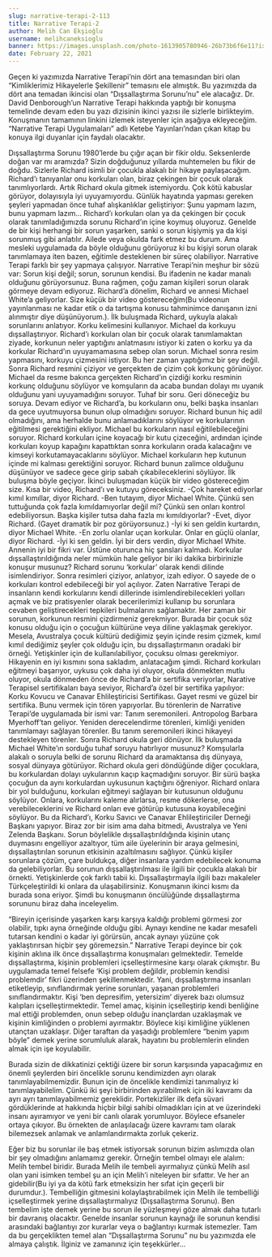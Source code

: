 ```yaml
---
slug: narrative-terapi-2-113
title: Narrative Terapi-2
author: Melih Can Ekşioğlu
username: melihcaneksioglu
banner: https://images.unsplash.com/photo-1613905780946-26b73b6f6e11?ixid=MXwxMjA3fDB8MHxwaG90by1wYWdlfHx8fGVufDB8fHw%3D&ixlib=rb-1.2.1&auto=format&fit=crop&w=752&q=80
date: February 22, 2021
---
```


Geçen ki yazımızda Narrative Terapi’nin dört ana temasından biri olan “Kimliklerimiz Hikayelerle Şekillenir” temasını ele almıştık. Bu yazımızda da dört ana temadan ikincisi olan “Dışsallaştırma Sorunu’nu” ele alacağız. Dr. David Denborough’un Narrative Terapi hakkında yaptığı bir konuşma temelinde devam eden bu yazı dizisinin ikinci yazısı ile sizlerle birlikteyim. Konuşmanın tamamının linkini izlemek isteyenler için aşağıya ekleyeceğim. “Narrative Terapi Uygulamaları” adlı Ketebe Yayınları’ndan çıkan kitap bu konuya ilgi duyanlar için faydalı olacaktır.

Dışsallaştırma Sorunu 1980’lerde bu çığır açan bir fikir oldu. Seksenlerde doğan var mı aramızda? Sizin doğduğunuz yıllarda muhtemelen bu fikir de doğdu. Sizlerle Richard isimli bir çocukla alakalı bir hikaye paylaşacağım. Richard’ı tanıyanlar onu korkuları olan, biraz çekingen bir çocuk olarak tanımlıyorlardı. Artık Richard okula gitmek istemiyordu. Çok kötü kabuslar görüyor, dolayısıyla iyi uyuyamıyordu. Günlük hayatında yapması gereken şeyleri yapmadan önce tuhaf alışkanlıklar geliştiriyor: Şunu yapmam lazım, bunu yapmam lazım… Richard’ı korkuları olan ya da çekingen bir çocuk olarak tanımladığımızda sorunu Richard’ın içine koymuş oluyoruz. Genelde de bir kişi herhangi bir sorun yaşarken, sanki o sorun kişiymiş ya da kişi sorunmuş gibi anlatılır. Ailede veya okulda fark etmez bu durum. Ama mesleki uygulamada da böyle olduğunu görüyoruz ki bu kişiyi sorun olarak tanımlamaya iten bazen, eğitimle desteklenen bir süreç olabiliyor. Narrative Terapi farklı bir şey yapmaya çalışıyor. Narrative Terapi’nin meşhur bir sözü var: Sorun kişi değil; sorun, sorunun kendisi. Bu ifadenin ne kadar manalı olduğunu görüyorsunuz. Buna rağmen, çoğu zaman kişileri sorun olarak görmeye devam ediyoruz. Richard’a dönelim, Richard ve annesi Michael White’a geliyorlar. Size küçük bir video göstereceğim(Bu videonun yayınlanması ne kadar etik o da tartışma konusu tahminimce danışanın izni alınmıştır diye düşünüyorum.). İlk buluşmada Richard, uykuyla alakalı sorunlarını anlatıyor. Korku kelimesini kullanıyor. Michael da korkuyu dışsallaştırıyor. Richard’ı korkuları olan bir çocuk olarak tanımlamaktan ziyade, korkunun neler yaptığını anlatmasını istiyor ki zaten o korku ya da korkular Richard’ın uyuyamamasına sebep olan sorun. Michael sonra resim yapmasını, korkuyu çizmesini istiyor. Bu her zaman yaptığımız bir şey değil. Sonra Richard resmini çiziyor ve gerçekten de çizim çok korkunç görünüyor. Michael da resme bakınca gerçekten Richard’ın çizdiği korku resminin korkunç olduğunu söylüyor ve komşuların da acaba bundan dolayı mı uyanık olduğunu yani uyuyamadığını soruyor. Tuhaf bir soru. Geri döneceğiz bu soruya. Devam ediyor ve Richard’a, bu korkuların onu, belki başka insanları da gece uyutmuyorsa bunun olup olmadığını soruyor. Richard bunun hiç adil olmadığını, ama herhalde bunu anlamadıklarını söylüyor ve korkularının eğitilmesi gerektiğini ekliyor. Michael bu korkuların nasıl eğitilebileceğini soruyor. Richard korkuları içine koyacağı bir kutu çizeceğini, ardından içinde korkuları koyup kapağını kapattıktan sonra korkuların orada kalacağını ve kimseyi korkutamayacaklarını söylüyor. Michael korkuların hep kutunun içinde mi kalması gerektiğini soruyor. Richard bunun zalimce olduğunu düşünüyor ve sadece gece girip sabah çıkabileceklerini söylüyor. İlk buluşma böyle geçiyor. İkinci buluşmadan küçük bir video göstereceğim size. Kısa bir video, Richard’ı ve kutuyu göreceksiniz. -Çok hareket ediyorlar kımıl kımıllar, diyor Richard. -Ben tutayım, diyor Michael White. Çünkü sen tuttuğunda çok fazla kımıldamıyorlar değil mi? Çünkü sen onları kontrol edebiliyorsun. Başka kişiler tutsa daha fazla mı kımıldıyorlar? -Evet, diyor Richard. (Gayet dramatik bir poz görüyorsunuz.) -İyi ki sen geldin kurtardın, diyor Michael White. -En zorlu olanlar uçan korkular. Onlar en güçlü olanlar, diyor Richard. -İyi ki sen geldin. İyi bir ders verdin, diyor Michael White. Annenin iyi bir fikri var. Üstüne oturunca hiç şansları kalmadı. Korkular dışsallaştırıldığında neler mümkün hale geliyor bir iki dakika birbirinizle konuşur musunuz? Richard sorunu ‘korkular’ olarak kendi dilinde isimlendiriyor. Sonra resimleri çiziyor, anlatıyor, izah ediyor. O sayede de o korkuları kontrol edebileceği bir yol açılıyor. Zaten Narrative Terapi de insanların kendi korkularını kendi dillerinde isimlendirebilecekleri yolları açmak ve biz pratisyenler olarak becerilerimizi kullanıp bu sorunlara cevaben geliştirecekleri tepkileri bulmalarını sağlamaktır. Her zaman bir sorunun, korkunun resmini çizdirmeniz gerekmiyor. Burada bir çocuk söz konusu olduğu için o çocuğun kültürüne veya diline yaklaşmak gerekiyor. Mesela, Avustralya çocuk kültürü dediğimiz şeyin içinde resim çizmek, kımıl kımıl dediğimiz şeyler çok olduğu için, bu dışsallaştırmanın oradaki bir örneği. Yetişkinler için de kullanılabiliyor, çocuksu olması gerekmiyor. Hikayenin en iyi kısmını sona sakladım, anlatacağım şimdi. Richard korkuları eğitmeyi başarıyor, uykusu çok daha iyi oluyor, okula dönmekten mutlu oluyor, okula dönmeden önce de Richard’a bir sertifika veriyorlar, Narative Terapisel sertifikaları baya seviyor, Richard’a özel bir sertifika yapılıyor: Korku Kovucu ve Canavar Ehlileştiricisi Sertifikası. Gayet resmi ve güzel bir sertifika. Bunu vermek için tören yapıyorlar. Bu törenlerin de Narrative Terapi’de uygulamada bir ismi var: Tanım seremonileri. Antropolog Barbara Myerhoff’tan geliyor. Yeniden derecelendirme törenleri, kimliği yeniden tanımlamayı sağlayan törenler. Bu tanım seremonileri ikinci hikayeyi destekleyen törenler. Sonra Richard okula geri dönüyor. İlk buluşmada Michael White’ın sorduğu tuhaf soruyu hatırlıyor musunuz? Komşularla alakalı o soruyla belki de sorunu Richard da aramaktansa dış dünyaya, sosyal dünyaya götürüyor. Richard okula geri döndüğünde diğer çocuklara, bu korkulardan dolayı uykularının kaçıp kaçmadığını soruyor. Bir sürü başka çocuğun da aynı korkulardan uykusunun kaçtığını öğreniyor. Richard onlara bir yol bulduğunu, korkuları eğitmeyi sağlayan bir kutusunun olduğunu söylüyor. Onlara, korkularını kaleme alırlarsa, resme dökerlerse, ona verebileceklerini ve Richard onları eve götürüp kutusuna koyabileceğini söylüyor. Bu da Richard’ı, Korku Savıcı ve Canavar Ehlileştiriciler Derneği Başkanı yapıyor. Biraz zor bir isim ama daha bitmedi, Avustralya ve Yeni Zelenda Başkanı. Sorun böylelikle dışsallaştırıldığında kişinin utanç duymasını engelliyor azaltıyor, tüm aile üyelerinin bir araya gelmesini, dışsallaştırılan sorunun etkisinin azaltılmasını sağlıyor. Çünkü kişiler sorunlara çözüm, çare buldukça, diğer insanlara yardım edebilecek konuma da gelebiliyorlar. Bu sorunun dışsallaştırılması ile ilgili bir çocukla alakalı bir örnekti. Yetişkinlerde çok farklı tabii ki. Dışsallaştırmayla ilgili bazı makaleler Türkçeleştirildi ki onlara da ulaşabilirsiniz. Konuşmanın ikinci kısmı da burada sona eriyor. Şimdi bu konuşmanın öncülüğünde dışsallaştırma sorununu biraz daha inceleyelim.

“Bireyin içerisinde yaşarken karşı karşıya kaldığı problemi görmesi zor olabilir, tıpkı ayna örneğinde olduğu gibi. Aynayı kendine ne kadar mesafeli tutarsan kendini o kadar iyi görürsün, ancak aynayı yüzüne çok yaklaştırırsan hiçbir şey göremezsin.” Narrative Terapi deyince bir çok kişinin aklına ilk önce dışsallaştırma konuşmaları gelmektedir. Temelde dışsallaştırma, kişinin problemleri içselleştirmesine karşı olarak çıkmıştır. Bu uygulamada temel felsefe ‘Kişi problem değildir, problemin kendisi problemdir’ fikri üzerinden şekillenmektedir. Yani, dışsallaştırma insanları etiketleyip, sınıflandırmak yerine sorunları, yaşanan problemleri sınıflandırmaktır. Kişi ‘ben depresifim, yetersizim’ diyerek bazı olumsuz kalıpları içselleştirmektedir. Temel amaç, kişinin içselleştirip kendi benliğine mal ettiği problemden, onun sebep olduğu inançlardan uzaklaşmak ve kişinin kimliğinden o problemi ayırmaktır. Böylece kişi kimliğine yüklenen utançtan uzaklaşır. Diğer taraftan da yaşadığı problemlere “benim yapım böyle” demek yerine sorumluluk alarak, hayatını bu problemlerin elinden almak için işe koyulabilir.

Burada sizin de dikkatinizi çektiği üzere bir sorun karşısında yapacağımız en önemli şeylerden biri öncelikle sorunu kendimizden ayrı olarak tanımlayabilmemizdir. Bunun için de öncelikle kendimizi tanımalıyız ki tanımlayabilelim. Çünkü iki şeyi birbirinden ayırabilmek için iki kavramı da ayrı ayrı tanımlayabilmemiz gereklidir. Portekizliler ilk defa süvari gördüklerinde at hakkında hiçbir bilgi sahibi olmadıkları için at ve üzerindeki insanı ayıramıyor ve yeni bir canlı olarak yorumluyor. Böylece efsaneler ortaya çıkıyor. Bu örnekten de anlaşılacağı üzere kavramı tam olarak bilemezsek anlamak ve anlamlandırmakta zorluk çekeriz.

Eğer biz bu sorunlar ile baş etmek istiyorsak sorunun bizim aslımızda olan bir şey olmadığını anlamamız gerekir. Örneğin tembel olmayı ele alalım: Melih tembel biridir. Burada Melih ile tembeli ayırmalıyız çünkü Melih asıl olan yani isimken tembel şu an için Melih’i niteleyen bir sıfattır. Ve her an gidebilir(Bu iyi ya da kötü fark etmeksizin her sıfat için geçerli bir durumdur.). Tembelliğin gitmesini kolaylaştırabilmek için Melih ile tembelliği içselleştirmek yerine dışsallaştırmalıyız (Dışsallaştırma Sorunu). Ben tembelim işte demek yerine bu sorun ile yüzleşmeyi göze almak daha tutarlı bir davranış olacaktır. Genelde insanlar sorunun kaynağı ile sorunun kendisi arasındaki bağlantıyı zor kurarlar veya o bağlantıyı kurmak istemezler. Tam da bu gerçeklikten temel alan “Dışsallaştırma Sorunu” nu bu yazımızda ele almaya çalıştık. İlginiz ve zamanınız için teşekkürler…